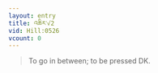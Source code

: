 ```yaml
---
layout: entry
title: འཆིར་√2
vid: Hill:0526
vcount: 0
---
```

> To go in between; to be pressed DK\.

